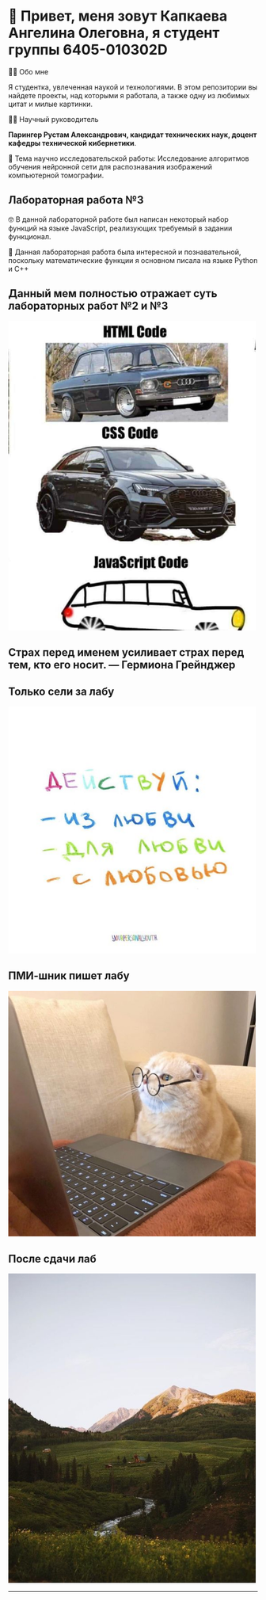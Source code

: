 # 💫 Привет, меня зовут Капкаева Ангелина Олеговна, я студент группы 6405-010302D

👩‍💻 Обо мне

Я студентка, увлеченная наукой и технологиями. В этом репозитории вы найдете проекты, над которыми я работала, а также одну из любимых цитат и милые картинки.


👨‍🏫 Научный руководитель

**Парингер Рустам Александрович, кандидат
технических наук, доцент кафедры технической кибернетики**.


📖 Тема научно исследовательской работы: Исследование алгоритмов
обучения нейронной сети для распознавания изображений компьютерной томографии.

## Лабораторная работа №3

🤓 В данной лабораторной работе был написан некоторый набор функций на языке JavaScript, реализующих требуемый в задании функционал.

🤍 Данная лабораторная работа была интересной и познавательной, поскольку математические функции я основном писала на языке Python и C++

## Данный мем полностью отражает суть лабораторных работ №2 и №3
<img src="https://github.com/akapkaeva21/web6405kapkaevaao/raw/main/images/mem.jpg" width="500"/>

## Страх перед именем усиливает страх перед тем, кто его носит. — Гермиона Грейнджер

## Только сели за лабу
<img src="https://github.com/akapkaeva21/web6405kapkaevaao/raw/main/images/1.jpg" alt="Только сели за лабу" width="500"/>

## ПМИ-шник пишет лабу
<img src="https://github.com/akapkaeva21/web6405kapkaevaao/raw/main/images/2.jpg" alt="ПМИ-шник пишет лабу" width="500"/>

## После сдачи лаб
<img src="https://github.com/akapkaeva21/web6405kapkaevaao/raw/main/images/3.jpg" alt="После сдачи лаб" width="500"/>

---
